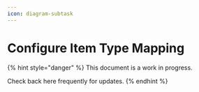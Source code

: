 ```yaml
---
icon: diagram-subtask
---
```


# Configure Item Type Mapping

{% hint style="danger" %}
This document is a work in progress.

Check back here  frequently for updates.
{% endhint %}



